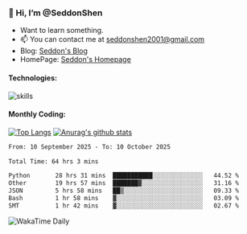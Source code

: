 ### 👋 Hi, I’m @SeddonShen
- Want to learn something.
- 📫 You can contact me at seddonshen2001@gmail.com
- Blog: [Seddon's Blog](https://seddonshen.github.io/)
- HomePage: [Seddon's Homepage](https://seddonshen.github.io/)

#### Technologies:

![skills](https://skillicons.dev/icons?i=scala,js,html,css,bootstrap,jquery,c,cpp,cloudflare,django,docker,flask,git,github,githubactions,linux,latex,mysql,nodejs,ps,php,pr,py,raspberrypi,redis,unreal,v,vscode,vue,bash)

#### Monthly Coding:
[![Top Langs](https://github-readme-stats.vercel.app/api/top-langs?username=seddonshen&show_icons=true&locale=en&layout=compact&hide=html&langs_count=8)](https://github.com/SeddonShen/)
[![Anurag's github stats](https://github-readme-stats.vercel.app/api?username=SeddonShen&count_private=true&show_icons=true)](https://github.com/anuraghazra/github-readme-stats)
<!--START_SECTION:waka-->

```txt
From: 10 September 2025 - To: 10 October 2025

Total Time: 64 hrs 3 mins

Python       28 hrs 31 mins  ███████████░░░░░░░░░░░░░░   44.52 %
Other        19 hrs 57 mins  ███████▓░░░░░░░░░░░░░░░░░   31.16 %
JSON         5 hrs 58 mins   ██▒░░░░░░░░░░░░░░░░░░░░░░   09.33 %
Bash         1 hr 58 mins    ▓░░░░░░░░░░░░░░░░░░░░░░░░   03.09 %
SMT          1 hr 42 mins    ▓░░░░░░░░░░░░░░░░░░░░░░░░   02.67 %
```

<!--END_SECTION:waka-->

![WakaTime Daily](https://wakatime.com/share/@seddon2001/61a7e342-5f12-4fea-bf92-1fac161e97d6.svg)
<!---
SeddonShen/SeddonShen is a ✨ special ✨ repository because its `README.md` (this file) appears on your GitHub profile.
You can click the Preview link to take a look at your changes.
--->
